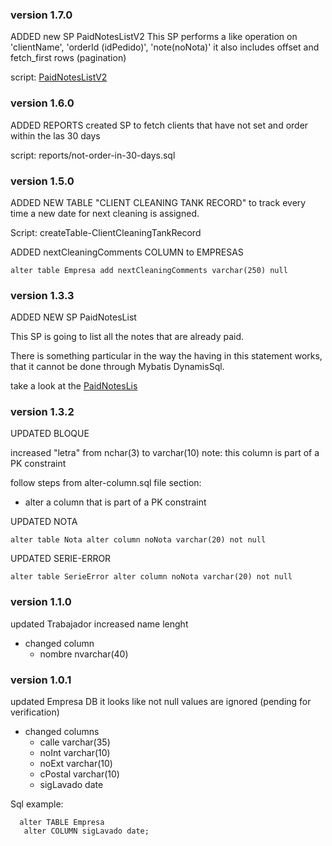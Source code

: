 ### version 1.7.0
ADDED new SP PaidNotesListV2
This SP performs a like operation on 'clientName', 'orderId (idPedido)', 'note(noNota)'
it also includes offset and fetch_first rows (pagination)

script:  [PaidNotesListV2](./stored-procedures/PaidNotesListV2.sql)

### version 1.6.0
ADDED REPORTS
created SP to fetch clients that have not set and order within the las 30 days

script: reports/not-order-in-30-days.sql

### version 1.5.0
ADDED NEW TABLE "CLIENT CLEANING TANK RECORD" to track every time a 
new date for next cleaning is assigned.

Script: createTable-ClientCleaningTankRecord

ADDED nextCleaningComments COLUMN to EMPRESAS

`alter table Empresa
add nextCleaningComments varchar(250) null`

### version 1.3.3
ADDED NEW SP PaidNotesList

This SP is going to list all the notes that are already paid.

There is something particular in the way the having in this statement works, that it cannot be done 
through Mybatis DynamisSql.

take a look at the [PaidNotesLis](./stored-procedures/PaidNotesLis.sql)

### version 1.3.2
UPDATED BLOQUE

increased "letra" from nchar(3) to varchar(10)
note: this column is part of a PK constraint

follow steps from alter-column.sql file section: 
- alter a column that is part of a PK constraint

UPDATED NOTA

`alter table Nota alter column noNota varchar(20) not null`

UPDATED SERIE-ERROR

`alter table SerieError alter column noNota varchar(20) not null`
 
### version 1.1.0
updated Trabajador
increased name lenght
- changed column
  - nombre nvarchar(40)

### version 1.0.1
updated Empresa DB
it looks like not null values are ignored (pending for verification)
- changed columns
  - calle varchar(35)
  - noInt varchar(10)
  - noExt varchar(10)
  - cPostal varchar(10)
  - sigLavado date 

Sql example:
```
  alter TABLE Empresa
   alter COLUMN sigLavado date;
```